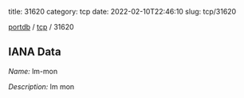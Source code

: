 title: 31620
category: tcp
date: 2022-02-10T22:46:10
slug: tcp/31620

[portdb](/) / [tcp](/category/tcp.html) / 31620


## IANA Data

_Name:_ lm-mon

_Description:_ lm mon

